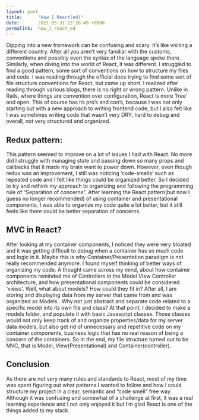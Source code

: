 ```yaml
---
layout: post
title:      "How I React(ed)"
date:       2021-05-31 22:28:49 +0000
permalink:  how_i_react_ed
---
```



Dipping into a new framework can be confusing and scary. It’s like visiting a different country. After all you aren’t very familiar with the customs, conventions and possibly even the syntax of the language spoke there. Similarly, when diving into the world of React, it was different. I struggled to find a good pattern, some sort of conventions on how to structure my files and code. I was reading through the official docs trying to find some sort of file structure conventions for React, but came up short. I realized after reading through various blogs, there is no right or wrong pattern. Unlike in Rails, where things are convention over configuration, React is more ‘free’ and open. This of course has its pro’s and con’s, because I was not only starting out with a new approach to writing frontend code, but I also felt like I was sometimes writing code that wasn’t very DRY, hard to debug and overall, not very structured and organized.

## Redux pattern:
This pattern seemed to improve on a lot of issues I had with React. No more did I struggle with managing state and passing down so many props and callbacks that it made my brain want to power down. However, even though redux was an improvement, I still was noticing ‘code-smells’ such as repeated code and I felt like things could be organized better. So I decided to try and rethink my approach to organizing and following the programming rule of “Separation of concerns”. After learning the React pattern(but now I guess no longer recommended) of using container and presentational components, I was able to organize my code quite a lot better, but it still feels like there could be better separation of concerns.

## MVC in React?
After looking at my container components, I noticed they were very bloated and it was getting difficult to debug when a container has so much code and logic in it. Maybe this is why Container/Presentation paradigm is not really recommended anymore. I found myself thinking of better ways of organizing my code. A thought came across my mind, about how container components reminded me of Controllers in the Model View Controller architecture, and how presentational components could be considered ‘views’. Well, what about models? How could they fit in? After all, I am storing and displaying data from my server that came from and was organized as Models . Why not just abstract and separate code related to a specific model into its own file and class? At that point, I decided to make a models folder, and populate it with basic Javascript classes. Those classes would not only keep track of and organize properties/data for my server data models, but also get rid of unnecessary and repetitive code on my container components, business logic that has no real reason of being a concern of the containers. So in the end, my file structure turned out to be MVC, that is Model, View(Presentational) and Container(controller).

## Conclusion
As there are not very many rules and standards to React, most of my time was spent figuring out what patterns I wanted to follow and how I could structure my project in a clear, semantic and “code smell” free way. Although it was confusing and somewhat of a challenge at first, it was a real learning experience and I not only enjoyed it but I’m glad React is one of the things added to my stack.
